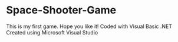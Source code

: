 # Space-Shooter-Game
This is my first game. Hope you like it!
Coded with Visual Basic .NET
Created using Microsoft Visual Studio
